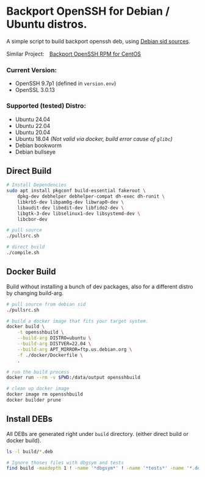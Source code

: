 # Backport OpenSSH for Debian / Ubuntu distros.

A simple script to build backport openssh deb, using [Debian sid sources](https://packages.debian.org/sid/openssh-server).

Similar Project:　[Backport OpenSSH RPM for CentOS](https://github.com/boypt/openssh-rpms)

### Current Version:

- OpenSSH 9.7p1 (defined in `version.env`)
- OpenSSL 3.0.13

### Supported (tested) Distro:

- Ubuntu 24.04
- Ubuntu 22.04
- Ubuntu 20.04
- Ubuntu 18.04 *(Not valid via docker, build error cause of `glibc`)*
- Debian bookworm
- Debian bullseye

## Direct Build

```bash
# Install Dependencies
sudo apt install pkgconf build-essential fakeroot \
    dpkg-dev debhelper debhelper-compat dh-exec dh-runit \
    libkrb5-dev libpam0g-dev libwrap0-dev \
    libaudit-dev libedit-dev libfido2-dev \
    libgtk-3-dev libselinux1-dev libsystemd-dev \
    libcbor-dev

# pull source
./pullsrc.sh

# direct build
./compile.sh
```

## Docker Build

Build without installing a bunch of dev packages, also for a different distro by changing build-arg.

```bash
# pull source from debian sid
./pullsrc.sh

# build a docker image that fits your target system.
docker build \
    -t opensshbuild \
    --build-arg DISTRO=ubuntu \
    --build-arg DISTVER=22.04 \
    --build-arg APT_MIRROR=ftp.us.debian.org \
    -f ./docker/Dockerfile \
    .

# run the build process
docker run --rm -v $PWD:/data/output opensshbuild

# clean up docker image
docker image rm opensshbuild
docker builder prune
```

## Install DEBs

All DEBs are generated right under `build` directory. (either direct build or docker build).

```bash
ls -l build/*.deb

# Ignore thoses files with dbgsym and tests
find build -maxdepth 1 ! -name '*dbgsym*' ! -name '*tests*' -name '*.deb' | xargs sudo apt install -y
```
